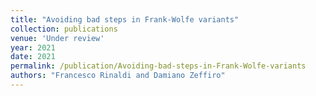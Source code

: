```yaml
---
title: "Avoiding bad steps in Frank-Wolfe variants"
collection: publications
venue: 'Under review'
year: 2021
date: 2021
permalink: /publication/Avoiding-bad-steps-in-Frank-Wolfe-variants
authors: "Francesco Rinaldi and Damiano Zeffiro"
---
```

